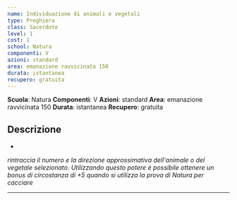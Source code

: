 ```yaml
---
name: Individuazione di animali e vegetali
type: Preghiera
class: Sacerdote
level: 1
cost: 1
school: Natura
componenti: V
azioni: standard
area: emanazione ravvicinata 150
durata: istantanea
recupero: gratuita
---
```

**Scuola**: Natura
**Componenti**: V
**Azioni**: standard
**Area**: emanazione ravvicinata 150
**Durata**: istantanea
**Recupero**: gratuita

**Descrizione**
-

-

*rintraccia il numero e la direzione approssimativa dell'animale o del vegetale selezionato. Utilizzando questo potere è possibile ottenere un bonus di circostanza di +5 quando si utilizza la prova di Natura per cacciare*

---